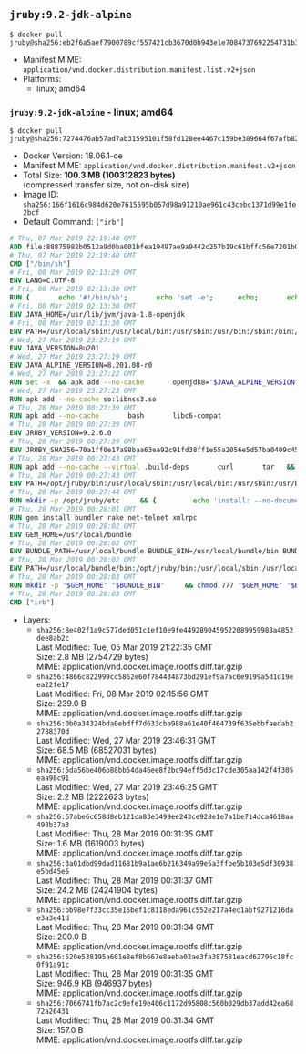 ## `jruby:9.2-jdk-alpine`

```console
$ docker pull jruby@sha256:eb2f6a5aef7900789cf557421cb3670d0b943e1e7084737692254731b391c46d
```

-	Manifest MIME: `application/vnd.docker.distribution.manifest.list.v2+json`
-	Platforms:
	-	linux; amd64

### `jruby:9.2-jdk-alpine` - linux; amd64

```console
$ docker pull jruby@sha256:7274476ab57ad7ab31595101f58fd128ee4467c159be389664f67afb82f8710b
```

-	Docker Version: 18.06.1-ce
-	Manifest MIME: `application/vnd.docker.distribution.manifest.v2+json`
-	Total Size: **100.3 MB (100312823 bytes)**  
	(compressed transfer size, not on-disk size)
-	Image ID: `sha256:166f1616c984d620e7615595b057d98a91210ae961c43cebc1371d99e1fe2bcf`
-	Default Command: `["irb"]`

```dockerfile
# Thu, 07 Mar 2019 22:19:40 GMT
ADD file:88875982b0512a9d0ba001bfea19497ae9a9442c257b19c61bffc56e7201b0c3 in / 
# Thu, 07 Mar 2019 22:19:40 GMT
CMD ["/bin/sh"]
# Fri, 08 Mar 2019 02:13:29 GMT
ENV LANG=C.UTF-8
# Fri, 08 Mar 2019 02:13:30 GMT
RUN { 		echo '#!/bin/sh'; 		echo 'set -e'; 		echo; 		echo 'dirname "$(dirname "$(readlink -f "$(which javac || which java)")")"'; 	} > /usr/local/bin/docker-java-home 	&& chmod +x /usr/local/bin/docker-java-home
# Fri, 08 Mar 2019 02:13:30 GMT
ENV JAVA_HOME=/usr/lib/jvm/java-1.8-openjdk
# Fri, 08 Mar 2019 02:13:30 GMT
ENV PATH=/usr/local/sbin:/usr/local/bin:/usr/sbin:/usr/bin:/sbin:/bin:/usr/lib/jvm/java-1.8-openjdk/jre/bin:/usr/lib/jvm/java-1.8-openjdk/bin
# Wed, 27 Mar 2019 23:27:19 GMT
ENV JAVA_VERSION=8u201
# Wed, 27 Mar 2019 23:27:19 GMT
ENV JAVA_ALPINE_VERSION=8.201.08-r0
# Wed, 27 Mar 2019 23:27:22 GMT
RUN set -x 	&& apk add --no-cache 		openjdk8="$JAVA_ALPINE_VERSION" 	&& [ "$JAVA_HOME" = "$(docker-java-home)" ]
# Wed, 27 Mar 2019 23:27:23 GMT
RUN apk add --no-cache so:libnss3.so
# Thu, 28 Mar 2019 00:27:39 GMT
RUN apk add --no-cache       bash       libc6-compat
# Thu, 28 Mar 2019 00:27:39 GMT
ENV JRUBY_VERSION=9.2.6.0
# Thu, 28 Mar 2019 00:27:39 GMT
ENV JRUBY_SHA256=70a1ff0e17a98baa63ea92c91fd38ff1e55a2056e5d57ba0409c4543d29e0e3d
# Thu, 28 Mar 2019 00:27:43 GMT
RUN apk add --no-cache --virtual .build-deps       curl       tar   && mkdir -p /opt/jruby   && curl -fSL https://repo1.maven.org/maven2/org/jruby/jruby-dist/${JRUBY_VERSION}/jruby-dist-${JRUBY_VERSION}-bin.tar.gz -o /tmp/jruby.tar.gz   && echo "$JRUBY_SHA256 */tmp/jruby.tar.gz" | sha256sum -c -   && tar -zx --strip-components=1 -f /tmp/jruby.tar.gz -C /opt/jruby   && rm /tmp/jruby.tar.gz   && ln -s /opt/jruby/bin/jruby /usr/local/bin/ruby   && apk del .build-deps
# Thu, 28 Mar 2019 00:27:43 GMT
ENV PATH=/opt/jruby/bin:/usr/local/sbin:/usr/local/bin:/usr/sbin:/usr/bin:/sbin:/bin:/usr/lib/jvm/java-1.8-openjdk/jre/bin:/usr/lib/jvm/java-1.8-openjdk/bin
# Thu, 28 Mar 2019 00:27:44 GMT
RUN mkdir -p /opt/jruby/etc     && {         echo 'install: --no-document';         echo 'update: --no-document';     } >> /opt/jruby/etc/gemrc
# Thu, 28 Mar 2019 00:28:01 GMT
RUN gem install bundler rake net-telnet xmlrpc
# Thu, 28 Mar 2019 00:28:02 GMT
ENV GEM_HOME=/usr/local/bundle
# Thu, 28 Mar 2019 00:28:02 GMT
ENV BUNDLE_PATH=/usr/local/bundle BUNDLE_BIN=/usr/local/bundle/bin BUNDLE_SILENCE_ROOT_WARNING=1 BUNDLE_APP_CONFIG=/usr/local/bundle
# Thu, 28 Mar 2019 00:28:02 GMT
ENV PATH=/usr/local/bundle/bin:/opt/jruby/bin:/usr/local/sbin:/usr/local/bin:/usr/sbin:/usr/bin:/sbin:/bin:/usr/lib/jvm/java-1.8-openjdk/jre/bin:/usr/lib/jvm/java-1.8-openjdk/bin
# Thu, 28 Mar 2019 00:28:03 GMT
RUN mkdir -p "$GEM_HOME" "$BUNDLE_BIN"     && chmod 777 "$GEM_HOME" "$BUNDLE_BIN"
# Thu, 28 Mar 2019 00:28:03 GMT
CMD ["irb"]
```

-	Layers:
	-	`sha256:8e402f1a9c577ded051c1ef10e9fe4492890459522089959988a4852dee8ab2c`  
		Last Modified: Tue, 05 Mar 2019 21:22:35 GMT  
		Size: 2.8 MB (2754729 bytes)  
		MIME: application/vnd.docker.image.rootfs.diff.tar.gzip
	-	`sha256:4866c822999cc5862e60f784434873bd291ef9a7ac6e9199a5d1d19eea22fe17`  
		Last Modified: Fri, 08 Mar 2019 02:15:56 GMT  
		Size: 239.0 B  
		MIME: application/vnd.docker.image.rootfs.diff.tar.gzip
	-	`sha256:0b0a34324bda0ebdff7d633cba988a61e40f464739f635ebbfaedab22788370d`  
		Last Modified: Wed, 27 Mar 2019 23:46:31 GMT  
		Size: 68.5 MB (68527031 bytes)  
		MIME: application/vnd.docker.image.rootfs.diff.tar.gzip
	-	`sha256:5da56be406b88bb54da46ee8f2bc94eff5d3c17cde305aa142f4f305eaa98c91`  
		Last Modified: Wed, 27 Mar 2019 23:46:25 GMT  
		Size: 2.2 MB (2222623 bytes)  
		MIME: application/vnd.docker.image.rootfs.diff.tar.gzip
	-	`sha256:67abe6c658d8eb121ca83e3499ee243ce928e1e7a1be714dca4618aa498b37a3`  
		Last Modified: Thu, 28 Mar 2019 00:31:35 GMT  
		Size: 1.6 MB (1619003 bytes)  
		MIME: application/vnd.docker.image.rootfs.diff.tar.gzip
	-	`sha256:3a01dbd99dad11681b9a1ae6b216349a99e5a3ffbe5b103e5df30938e5bd45e5`  
		Last Modified: Thu, 28 Mar 2019 00:31:37 GMT  
		Size: 24.2 MB (24241904 bytes)  
		MIME: application/vnd.docker.image.rootfs.diff.tar.gzip
	-	`sha256:bb98e7f33cc35e16bef1c8118eda961c552e217a4ec1abf9271216dae3a3e41d`  
		Last Modified: Thu, 28 Mar 2019 00:31:34 GMT  
		Size: 200.0 B  
		MIME: application/vnd.docker.image.rootfs.diff.tar.gzip
	-	`sha256:520e538195a601e8ef8b667e8aeba02ae3fa387581eacd62796c18fc0f91a91c`  
		Last Modified: Thu, 28 Mar 2019 00:31:35 GMT  
		Size: 946.9 KB (946937 bytes)  
		MIME: application/vnd.docker.image.rootfs.diff.tar.gzip
	-	`sha256:7066741fb7ac2c9efe19e406c1172d95808c560b029db37add42ea6872a26431`  
		Last Modified: Thu, 28 Mar 2019 00:31:34 GMT  
		Size: 157.0 B  
		MIME: application/vnd.docker.image.rootfs.diff.tar.gzip
